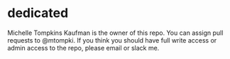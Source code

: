 # dedicated

Michelle Tompkins Kaufman is the owner of this repo. You can assign pull requests to @mtompki. If you think you should have full write access or admin access to the repo, please email or slack me.
